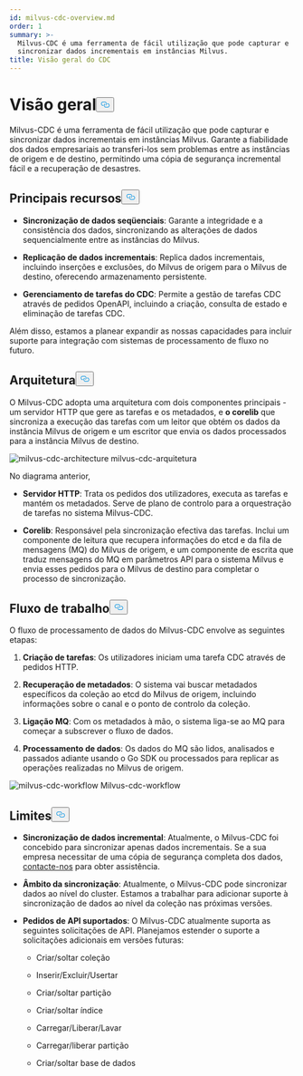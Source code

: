```yaml
---
id: milvus-cdc-overview.md
order: 1
summary: >-
  Milvus-CDC é uma ferramenta de fácil utilização que pode capturar e
  sincronizar dados incrementais em instâncias Milvus.
title: Visão geral do CDC
---
```

<h1 id="Overview" class="common-anchor-header">Visão geral<button data-href="#Overview" class="anchor-icon" translate="no">
      <svg translate="no"
        aria-hidden="true"
        focusable="false"
        height="20"
        version="1.1"
        viewBox="0 0 16 16"
        width="16"
      >
        <path
          fill="#0092E4"
          fill-rule="evenodd"
          d="M4 9h1v1H4c-1.5 0-3-1.69-3-3.5S2.55 3 4 3h4c1.45 0 3 1.69 3 3.5 0 1.41-.91 2.72-2 3.25V8.59c.58-.45 1-1.27 1-2.09C10 5.22 8.98 4 8 4H4c-.98 0-2 1.22-2 2.5S3 9 4 9zm9-3h-1v1h1c1 0 2 1.22 2 2.5S13.98 12 13 12H9c-.98 0-2-1.22-2-2.5 0-.83.42-1.64 1-2.09V6.25c-1.09.53-2 1.84-2 3.25C6 11.31 7.55 13 9 13h4c1.45 0 3-1.69 3-3.5S14.5 6 13 6z"
        ></path>
      </svg>
    </button></h1><p>Milvus-CDC é uma ferramenta de fácil utilização que pode capturar e sincronizar dados incrementais em instâncias Milvus. Garante a fiabilidade dos dados empresariais ao transferi-los sem problemas entre as instâncias de origem e de destino, permitindo uma cópia de segurança incremental fácil e a recuperação de desastres.</p>
<h2 id="Key-capabilities" class="common-anchor-header">Principais recursos<button data-href="#Key-capabilities" class="anchor-icon" translate="no">
      <svg translate="no"
        aria-hidden="true"
        focusable="false"
        height="20"
        version="1.1"
        viewBox="0 0 16 16"
        width="16"
      >
        <path
          fill="#0092E4"
          fill-rule="evenodd"
          d="M4 9h1v1H4c-1.5 0-3-1.69-3-3.5S2.55 3 4 3h4c1.45 0 3 1.69 3 3.5 0 1.41-.91 2.72-2 3.25V8.59c.58-.45 1-1.27 1-2.09C10 5.22 8.98 4 8 4H4c-.98 0-2 1.22-2 2.5S3 9 4 9zm9-3h-1v1h1c1 0 2 1.22 2 2.5S13.98 12 13 12H9c-.98 0-2-1.22-2-2.5 0-.83.42-1.64 1-2.09V6.25c-1.09.53-2 1.84-2 3.25C6 11.31 7.55 13 9 13h4c1.45 0 3-1.69 3-3.5S14.5 6 13 6z"
        ></path>
      </svg>
    </button></h2><ul>
<li><p><strong>Sincronização de dados seqüenciais</strong>: Garante a integridade e a consistência dos dados, sincronizando as alterações de dados sequencialmente entre as instâncias do Milvus.</p></li>
<li><p><strong>Replicação de dados incrementais</strong>: Replica dados incrementais, incluindo inserções e exclusões, do Milvus de origem para o Milvus de destino, oferecendo armazenamento persistente.</p></li>
<li><p><strong>Gerenciamento de tarefas do CDC</strong>: Permite a gestão de tarefas CDC através de pedidos OpenAPI, incluindo a criação, consulta de estado e eliminação de tarefas CDC.</p></li>
</ul>
<p>Além disso, estamos a planear expandir as nossas capacidades para incluir suporte para integração com sistemas de processamento de fluxo no futuro.</p>
<h2 id="Architecture" class="common-anchor-header">Arquitetura<button data-href="#Architecture" class="anchor-icon" translate="no">
      <svg translate="no"
        aria-hidden="true"
        focusable="false"
        height="20"
        version="1.1"
        viewBox="0 0 16 16"
        width="16"
      >
        <path
          fill="#0092E4"
          fill-rule="evenodd"
          d="M4 9h1v1H4c-1.5 0-3-1.69-3-3.5S2.55 3 4 3h4c1.45 0 3 1.69 3 3.5 0 1.41-.91 2.72-2 3.25V8.59c.58-.45 1-1.27 1-2.09C10 5.22 8.98 4 8 4H4c-.98 0-2 1.22-2 2.5S3 9 4 9zm9-3h-1v1h1c1 0 2 1.22 2 2.5S13.98 12 13 12H9c-.98 0-2-1.22-2-2.5 0-.83.42-1.64 1-2.09V6.25c-1.09.53-2 1.84-2 3.25C6 11.31 7.55 13 9 13h4c1.45 0 3-1.69 3-3.5S14.5 6 13 6z"
        ></path>
      </svg>
    </button></h2><p>O Milvus-CDC adopta uma arquitetura com dois componentes principais - um servidor HTTP que gere as tarefas e os metadados, e <strong>o corelib</strong> que sincroniza a execução das tarefas com um leitor que obtém os dados da instância Milvus de origem e um escritor que envia os dados processados para a instância Milvus de destino.</p>
<p>
  
   <span class="img-wrapper"> <img translate="no" src="/docs/v2.6.x/assets/milvus-cdc-architecture.png" alt="milvus-cdc-architecture" class="doc-image" id="milvus-cdc-architecture" />
   </span> <span class="img-wrapper"> <span>milvus-cdc-arquitetura</span> </span></p>
<p>No diagrama anterior,</p>
<ul>
<li><p><strong>Servidor HTTP</strong>: Trata os pedidos dos utilizadores, executa as tarefas e mantém os metadados. Serve de plano de controlo para a orquestração de tarefas no sistema Milvus-CDC.</p></li>
<li><p><strong>Corelib</strong>: Responsável pela sincronização efectiva das tarefas. Inclui um componente de leitura que recupera informações do etcd e da fila de mensagens (MQ) do Milvus de origem, e um componente de escrita que traduz mensagens do MQ em parâmetros API para o sistema Milvus e envia esses pedidos para o Milvus de destino para completar o processo de sincronização.</p></li>
</ul>
<h2 id="Workflow" class="common-anchor-header">Fluxo de trabalho<button data-href="#Workflow" class="anchor-icon" translate="no">
      <svg translate="no"
        aria-hidden="true"
        focusable="false"
        height="20"
        version="1.1"
        viewBox="0 0 16 16"
        width="16"
      >
        <path
          fill="#0092E4"
          fill-rule="evenodd"
          d="M4 9h1v1H4c-1.5 0-3-1.69-3-3.5S2.55 3 4 3h4c1.45 0 3 1.69 3 3.5 0 1.41-.91 2.72-2 3.25V8.59c.58-.45 1-1.27 1-2.09C10 5.22 8.98 4 8 4H4c-.98 0-2 1.22-2 2.5S3 9 4 9zm9-3h-1v1h1c1 0 2 1.22 2 2.5S13.98 12 13 12H9c-.98 0-2-1.22-2-2.5 0-.83.42-1.64 1-2.09V6.25c-1.09.53-2 1.84-2 3.25C6 11.31 7.55 13 9 13h4c1.45 0 3-1.69 3-3.5S14.5 6 13 6z"
        ></path>
      </svg>
    </button></h2><p>O fluxo de processamento de dados do Milvus-CDC envolve as seguintes etapas:</p>
<ol>
<li><p><strong>Criação de tarefas</strong>: Os utilizadores iniciam uma tarefa CDC através de pedidos HTTP.</p></li>
<li><p><strong>Recuperação de metadados</strong>: O sistema vai buscar metadados específicos da coleção ao etcd do Milvus de origem, incluindo informações sobre o canal e o ponto de controlo da coleção.</p></li>
<li><p><strong>Ligação MQ</strong>: Com os metadados à mão, o sistema liga-se ao MQ para começar a subscrever o fluxo de dados.</p></li>
<li><p><strong>Processamento de dados</strong>: Os dados do MQ são lidos, analisados e passados adiante usando o Go SDK ou processados para replicar as operações realizadas no Milvus de origem.</p></li>
</ol>
<p>
  
   <span class="img-wrapper"> <img translate="no" src="/docs/v2.6.x/assets/milvus-cdc-workflow.png" alt="milvus-cdc-workflow" class="doc-image" id="milvus-cdc-workflow" />
   </span> <span class="img-wrapper"> <span>Milvus-cdc-workflow</span> </span></p>
<h2 id="Limits" class="common-anchor-header">Limites<button data-href="#Limits" class="anchor-icon" translate="no">
      <svg translate="no"
        aria-hidden="true"
        focusable="false"
        height="20"
        version="1.1"
        viewBox="0 0 16 16"
        width="16"
      >
        <path
          fill="#0092E4"
          fill-rule="evenodd"
          d="M4 9h1v1H4c-1.5 0-3-1.69-3-3.5S2.55 3 4 3h4c1.45 0 3 1.69 3 3.5 0 1.41-.91 2.72-2 3.25V8.59c.58-.45 1-1.27 1-2.09C10 5.22 8.98 4 8 4H4c-.98 0-2 1.22-2 2.5S3 9 4 9zm9-3h-1v1h1c1 0 2 1.22 2 2.5S13.98 12 13 12H9c-.98 0-2-1.22-2-2.5 0-.83.42-1.64 1-2.09V6.25c-1.09.53-2 1.84-2 3.25C6 11.31 7.55 13 9 13h4c1.45 0 3-1.69 3-3.5S14.5 6 13 6z"
        ></path>
      </svg>
    </button></h2><ul>
<li><p><strong>Sincronização de dados incremental</strong>: Atualmente, o Milvus-CDC foi concebido para sincronizar apenas dados incrementais. Se a sua empresa necessitar de uma cópia de segurança completa dos dados, <a href="https://milvus.io/community">contacte-nos</a> para obter assistência.</p></li>
<li><p><strong>Âmbito da sincronização</strong>: Atualmente, o Milvus-CDC pode sincronizar dados ao nível do cluster. Estamos a trabalhar para adicionar suporte à sincronização de dados ao nível da coleção nas próximas versões.</p></li>
<li><p><strong>Pedidos de API suportados</strong>: O Milvus-CDC atualmente suporta as seguintes solicitações de API. Planejamos estender o suporte a solicitações adicionais em versões futuras:</p>
<ul>
<li><p>Criar/soltar coleção</p></li>
<li><p>Inserir/Excluir/Usertar</p></li>
<li><p>Criar/soltar partição</p></li>
<li><p>Criar/soltar índice</p></li>
<li><p>Carregar/Liberar/Lavar</p></li>
<li><p>Carregar/liberar partição</p></li>
<li><p>Criar/soltar base de dados</p></li>
</ul></li>
</ul>
